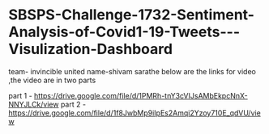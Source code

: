 # SBSPS-Challenge-1732-Sentiment-Analysis-of-Covid1-19-Tweets---Visulization-Dashboard
team- invincible united
name-shivam sarathe
   below are the links for video ,the video are in two parts
  
  part 1 - https://drive.google.com/file/d/1PMRh-tnY3cVIJsAMbEkpcNnX-NNYJLCk/view
  part 2 - https://drive.google.com/file/d/1f8JwbMp9iIpEs2Amqi2Yzoy710E_qdVU/view
   
